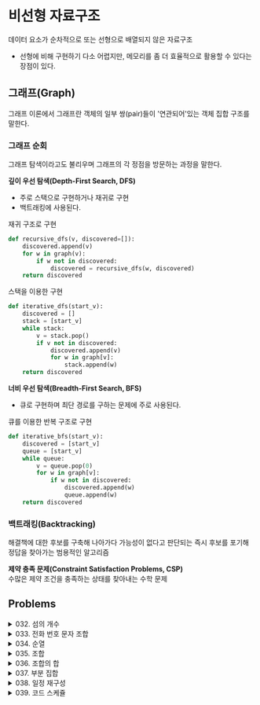 # 비선형 자료구조
데이터 요소가 순차적으로 또는 선형으로 배열되지 않은 자료구조
- 선형에 비해 구현하기 다소 어렵지만, 메모리를 좀 더 효율적으로 활용할 수 있다는 장점이 있다.

## 그래프(Graph)
그래프 이론에서 그래프란 객체의 일부 쌍(pair)들이 '연관되어'있는 객체 집합 구조를 말한다.

### 그래프 순회
그래프 탐색이라고도 불리우며 그래프의 각 정점을 방문하는 과정을 말한다.

**깊이 우선 탐색(Depth-First Search, DFS)**
- 주로 스택으로 구현하거나 재귀로 구현
- 백트래킹에 사용된다.

재귀 구조로 구현
```python
def recursive_dfs(v, discovered=[]):
    discovered.append(v)
    for w in graph(v):
        if w not in discovered:
            discovered = recursive_dfs(w, discovered)
    return discovered
```

스택을 이용한 구현
```python
def iterative_dfs(start_v):
    discovered = []
    stack = [start_v]
    while stack:
        v = stack.pop()
        if v not in discovered:
            discovered.append(v)
            for w in graph[v]:
                stack.append(w)
    return discovered
```

**너비 우선 탐색(Breadth-First Search, BFS)**
- 큐로 구현하며 최단 경로를 구하는 문제에 주로 사용된다.

큐를 이용한 반복 구조로 구현
```python
def iterative_bfs(start_v):
    discovered = [start_v]
    queue = [start_v]
    while queue:
        v = queue.pop(0)
        for w in graph[v]:
            if w not in discovered:
                discovered.append(w)
                queue.append(w)
    return discovered
```

### 백트래킹(Backtracking)
해결책에 대한 후보를 구축해 나아가다 가능성이 없다고 판단되는 즉시 후보를 포기해 정답을 찾아가는 범용적인 알고리즘

**제약 충족 문제(Constraint Satisfaction Problems, CSP)**  
수많은 제약 조건을 충족하는 상태를 찾아내는 수학 문제


## Problems
<details>
<summary>032. 섬의 개수</summary>
<div markdown='1'>

---
1. DFS로 그래프 탐색
```python
class Solution:
    def numIslands(self, grid: List[List[str]]) -> int:
        def dfs(i, j):
            # 더 이상 땅이 아닌 경우 종료
            if i < 0 or i >= len(grid) or \
                j < 0 or j >= len(grid[0]) or \
                grid[i][j] != '1':
                    return
            grid[i][j] = 0
            # 동서남북 탐색
            dfs(i + 1, j)
            dfs(i - 1, j)
            dfs(i, j + 1)
            dfs(i, j - 1)

        count = 0
        for i in range(len(grid)):
            for j in range(len(grid[0])):
                if grid[i][j] == '1':
                    dfs(i, j)
                    # 모든 육지 탐색 후 카운트 1 증가
                    count += 1
        return count
```
- 중첩 함수를 사용하여 DFS 구현

---
</div>
</details>


<details>
<summary>033. 전화 번호 문자 조합</summary>
<div markdown='1'>

---
1. 모든 조합 탐색
```python
class Solution:
    def letterCombinations(self, digits: str) -> List[str]:
        def dfs(index, path):
            # 끝까지 탐색하면 백트래킹
            if len(path) == len(digits):
                result.append(path)
                return
            
            # 입력값 자릿수 단위 반복
            for i in range(index, len(digits)):
                # 숫자에 해당하는 모든 문자열 반복
                for j in dic[digits[i]]:
                    dfs(i + 1, path + j)
        
        # 예외 처리
        if not digits:
            return []
        
        dic = {'2': 'abc',
               '3': 'def',
               '4': 'ghi',
               '5': 'jkl',
               '6': 'mno',
               '7': 'pqrs',
               '8': 'tuv',
               '9': 'wxyz'}
        
        result = []
        dfs(0, "")
        
        return result
```

---
</div>
</details>


<details>
<summary>034. 순열</summary>
<div markdown='1'>

---
1. DFS를 활용한 순열 생성
```python
class Solution:
    def permute(self, nums: List[int]) -> List[List[int]]:
        results = []
        prev_elements = []

        def dfs(elements):
            # 리프 노드일 때 결과 추가
            if len(elements) == 0:
                results.append(prev_elements[:])
            
            # 순열 생성 재귀 호출
            for e in elements:
                next_elements = elements[:]
                next_elements.remove(e)

                prev_elements.append(e)
                dfs(next_elements)
                prev_elements.pop()
        
        dfs(nums)
        return results
```
- ```prev_elements[:]``` : 값을 복사하는 형태로 참조 관계를 갖지 않도록 처리한다.

2. itertools 모듈 사용
```python
from itertools import permutations

class Solution:
    def permute(self, nums: List[int]) -> List[List[int]]:
        return list(permutations(nums))
```
---
</div>
</details>


<details>
<summary>035. 조합</summary>
<div markdown='1'>

---
1. DFS로 k개 조합 생성
```python
class Solution:
    def combine(self, n: int, k: int) -> List[List[int]]:
        results = []

        def dfs(elements, start: int, k: int):
            if k == 0:
                results.append(elements[:])
                return
            
            # 자신 이전의 모든 값을 고정하여 재귀 호출
            for i in range(start, n + 1):
                elements.append(i)
                dfs(elements, i + 1, k - 1)
                elements.pop()
        
        dfs([], 1, k)
        return results
```

2. itertools 모듈 사용
```python
from itertools import combinations

class Solution:
    def combine(self, n: int, k: int) -> List[List[int]]:
        return list(combinations(range(1, n + 1), k))
```
---
</div>
</details>


<details>
<summary>036. 조합의 합</summary>
<div markdown='1'>

---
1. DFS로 중복 조합 그래프 탐색
```python
class Solution:
    def combinationSum(self, candidates: List[int], target: int) -> List[List[int]]:
        result = []

        def dfs(csum, index, path):
            # 종료 조건
            if csum < 0:
                return
            
            if csum == 0:
                result.append(path)
                return
            
            # 자신 부터 하위 원소 까지의 나열 재귀 호출
            for i in range(index, len(candidates)):
                dfs(csum - candidates[i], i, path + [candidates[i]])
            
        dfs(target, 0, [])
        return result
```

---
</div>
</details>


<details>
<summary>037. 부분 집합</summary>
<div markdown='1'>

---
0. 내 풀이
```python
# 내 풀이
class Solution:
    def subsets(self, nums: List[int]) -> List[List[int]]:
        result = []
        
        def dfs(subset):
            
            result.append(subset)

            for num in nums:
                if not subset or subset[-1] < num:
                    dfs(subset + [num])

        dfs([])
        return result
```
- ```subset```이 비어있거나 ```subset```의 마지막 원소가 다음으로 입력 될 원소보다 작아야한다.


1. 트리의 모든 DFS 결과
```python
class Solution:
    def subsets(self, nums: List[int]) -> List[List[int]]:
        result = []

        def dfs(index, path):
            # 매번 결과 추가
            result.append(path)

            # 경로를 만들면서 DFS
            for i in range(index, len(nums)):
                dfs(i + 1, path + [nums[i]])
        
        dfs(0, [])
        return result
```
- 모든 탐색의 경로가 결국 정답이 되므로, 탐색할 때마다 매번 결과를 추가해주면 된다.
- ```dfs(i + 1, path + [nums[i]])``` 부분과 나의 코드 중 ```subset[-1] < num:``` 부분을 변경할 수 있다.

---
</div>
</details>


<details>
<summary>038. 일정 재구성</summary>
<div markdown='1'>

---
1. DFS로 일정 그래프 구성
```python
from collections import defaultdict

class Solution:
    def findItinerary(self, tickets: List[List[str]]) -> List[str]:
        graph = defaultdict(list)
        # 그래프 순서대로 구성
        for a, b in sorted(tickets):
            graph[a].append(b)
        
        route = []
        def DFS(start):
            # 첫 번째 값을 읽어 어휘 순 방문
            while graph[start]:
                DFS(graph[start].pop(0))
            route.append(start)

        DFS("JFK")

        # 다시 뒤집어서 어휘순 결과로
        return route[::-1]
```

2. 스택 연산으로 큐 연산 최소화
```python
from collections import defaultdict

class Solution:
    def findItinerary(self, tickets: List[List[str]]) -> List[str]:
        graph = defaultdict(list)
        # 그래프 순서대로 구성
        for a, b in sorted(tickets, reverse=True):
            graph[a].append(b)
        
        route = []
        def DFS(start):
            # 첫 번째 값을 읽어 어휘 순 방문
            while graph[start]:
                DFS(graph[start].pop())
            route.append(start)

        DFS("JFK")

        # 다시 뒤집어서 어휘순 결과로
        return route[::-1]
```

3. 일정 그래프 반복
```python
from collections import defaultdict

class Solution:
    def findItinerary(self, tickets: List[List[str]]) -> List[str]:
        graph = defaultdict(list)
        # 그래프 순서대로 구성
        for a, b in sorted(tickets):
            graph[a].append(b)
        
        route, stack = [], ["JFK"]
        while stack:
            # 반복으로 스택을 구성하되 막히는 부분에서 풀어내는 처리
            while graph[stack[-1]]:
                stack.append(graph[stack[-1]].pop(0))
            route.append(stack.pop())
        
        # 다시 뒤집어서 어휘순 결과로
        return route[::-1]
```

---
</div>
</details>


<details>
<summary>039. 코드 스케쥴</summary>
<div markdown='1'>

---

---
</div>
</details>
